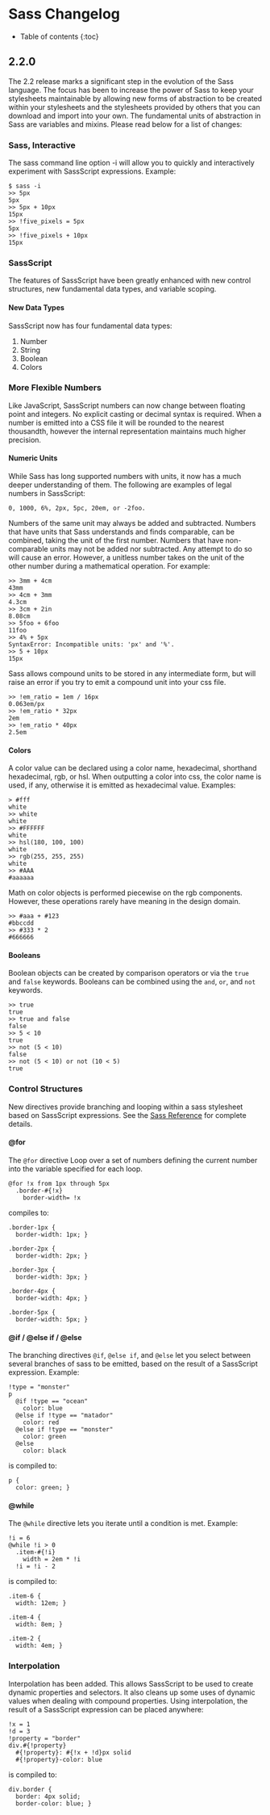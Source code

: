 # Sass Changelog

* Table of contents
{:toc}

## 2.2.0

The 2.2 release marks a significant step in the evolution of the Sass language. The focus has been to increase the power of Sass to keep your stylesheets maintainable by allowing new forms of abstraction to be created within your stylesheets and the stylesheets provided by others that you can download and import into your own. The fundamental units of abstraction in Sass are variables and mixins. Please read below for a list of changes:

### Sass, Interactive

The sass command line option -i will allow you to quickly and interactively experiment with SassScript expressions. Example:

    $ sass -i
    >> 5px
    5px
    >> 5px + 10px
    15px
    >> !five_pixels = 5px
    5px
    >> !five_pixels + 10px
    15px

### SassScript

The features of SassScript have been greatly enhanced with new control structures, new fundamental data types, and variable scoping.

#### New Data Types

SassScript now has four fundamental data types:

1. Number
2. String
3. Boolean
4. Colors

### More Flexible Numbers

Like JavaScript, SassScript numbers can now change between floating point and integers. No explicit casting or decimal syntax is required. When a number is emitted into a CSS file it will be rounded to the nearest thousandth, however the internal representation maintains much higher precision.

#### Numeric Units

While Sass has long supported numbers with units, it now has a much deeper understanding of them. The following are examples of legal numbers in SassScript:

    0, 1000, 6%, 2px, 5pc, 20em, or -2foo.

Numbers of the same unit may always be added and subtracted. Numbers that have units that Sass understands and finds comparable, can be combined, taking the unit of the first number. Numbers that have non-comparable units may not be added nor subtracted. Any attempt to do so will cause an error. However, a unitless number takes on the unit of the other number during a mathematical operation. For example:

    >> 3mm + 4cm
    43mm
    >> 4cm + 3mm
    4.3cm
    >> 3cm + 2in
    8.08cm
    >> 5foo + 6foo
    11foo
    >> 4% + 5px
    SyntaxError: Incompatible units: 'px' and '%'.
    >> 5 + 10px
    15px

Sass allows compound units to be stored in any intermediate form, but will raise an error if you try to emit a compound unit into your css file.

    >> !em_ratio = 1em / 16px
    0.063em/px
    >> !em_ratio * 32px
    2em
    >> !em_ratio * 40px
    2.5em

#### Colors

A color value can be declared using a color name, hexadecimal, shorthand hexadecimal, rgb, or hsl. When outputting
a color into css, the color name is used, if any, otherwise it is emitted as hexadecimal value. Examples:

    > #fff
    white
    >> white
    white
    >> #FFFFFF
    white
    >> hsl(180, 100, 100)
    white
    >> rgb(255, 255, 255)
    white
    >> #AAA
    #aaaaaa

Math on color objects is performed piecewise on the rgb components. However, these operations rarely have meaning in the design domain.

    >> #aaa + #123
    #bbccdd
    >> #333 * 2
    #666666

#### Booleans

Boolean objects can be created by comparison operators or via the `true` and `false` keywords. Booleans can be combined using the `and`,
`or`, and `not` keywords.

    >> true
    true
    >> true and false
    false
    >> 5 < 10
    true
    >> not (5 < 10)
    false
    >> not (5 < 10) or not (10 < 5)
    true

### Control Structures

New directives provide branching and looping within a sass stylesheet based on SassScript expressions. See the [Sass Reference](SASS_REFERENCE.md.html#control_structures) for complete details.

#### @for

The `@for` directive Loop over a set of numbers defining the current number into the variable specified for each loop.

    @for !x from 1px through 5px
      .border-#{!x}
        border-width= !x

compiles to:

    .border-1px {
      border-width: 1px; }

    .border-2px {
      border-width: 2px; }

    .border-3px {
      border-width: 3px; }

    .border-4px {
      border-width: 4px; }

    .border-5px {
      border-width: 5px; }

#### @if / @else if / @else

The branching directives `@if`, `@else if`, and `@else` let you select between several branches of sass to be emitted, based
on the result of a SassScript expression. Example:

    !type = "monster"
    p
      @if !type == "ocean"
        color: blue
      @else if !type == "matador"
        color: red
      @else if !type == "monster"
        color: green
      @else
        color: black

is compiled to:

    p {
      color: green; }

#### @while

The `@while` directive lets you iterate until a condition is met. Example:

    !i = 6
    @while !i > 0
      .item-#{!i}
        width = 2em * !i
      !i = !i - 2

is compiled to:

    .item-6 {
      width: 12em; }

    .item-4 {
      width: 8em; }

    .item-2 {
      width: 4em; }


### Interpolation

Interpolation has been added. This allows SassScript to be used to create dynamic properties and selectors. It also cleans up
some uses of dynamic values when dealing with compound properties. Using interpolation, the result of a SassScript expression
can be placed anywhere:

    !x = 1
    !d = 3
    !property = "border"
    div.#{!property}
      #{!property}: #{!x + !d}px solid
      #{!property}-color: blue

is compiled to:

    div.border {
      border: 4px solid;
      border-color: blue; }


